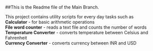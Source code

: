 ##This is the Readme file of the Main Branch.

This project contains utility scripts for every day tasks such as <br/>
        **Calculator** - for basic arithmetic operations<br/>
        **File word counter** - reads a text file and counts the number of words<br/>
        **Temperature Converter** - converts temperature between Celsius and Fahrenheit<br/>
        **Currency Converter** - converts currency between INR and USD<br/>


